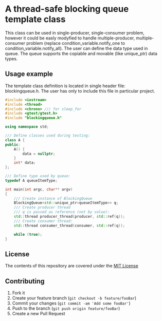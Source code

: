 # A thread-safe blocking queue template class

This class can be used in single-producer, single-consumer problem, however it could be easly modyfied to
handle multiple-producer, multiple-consumer problem (replace condition_variable.notify_one to condition_variable.notify_all).
The user can define the data type used in queue. The queue supports the copiable and movable (like unique_ptr) data types.

## Usage example

The template class definition is located in single header file: blockingqueue.h. The user has only to
include this file in particular project.

```c++
#include <iostream>
#include <thread>
#include <chrono> /// for sleep_for
#include <gtest/gtest.h>
#include "blockingqueue.h"

using namespace std;

/// Define classes used during testing:
class A {
public:
    A() {
        data = nullptr;
    }
    int* data;
};

/// Define type used by queue:
typedef A queueItemType;

int main(int argc, char** argv)
{
    /// Create instance of BlockingQueue
    BlockingQueue<std::unique_ptr<queueItemType>> q;
    /// Create producer thread
    /// q is passed as reference (not by value):
    std::thread producer_thread(producer, std::ref(q));
    /// Create consumer thread:
    std::thread consumer_thread(consumer, std::ref(q));

    while (true);
}
```

## License
The contents of this repository are covered under the [MIT License](./LICENSE.txt)


## Contributing

1. Fork it
2. Create your feature branch (`git checkout -b feature/fooBar`)
3. Commit your changes (`git commit -am 'Add some fooBar'`)
4. Push to the branch (`git push origin feature/fooBar`)
5. Create a new Pull Request
